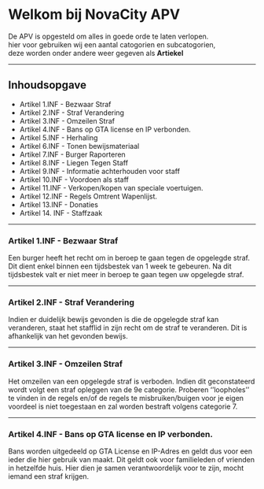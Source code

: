 <h1>Welkom bij NovaCity APV</h1>
<p>
    De APV is opgesteld om alles in goede orde te laten verlopen.</br>
    hier voor gebruiken wij een aantal catogorien en subcatogorien,</br> 
    deze worden onder andere weer gegeven als <b>Artiekel</b>
</p>
<hr>
<h2>Inhoudsopgave</h2>
<ul>
    <li>Artikel 1.INF - Bezwaar Straf</li>
    <li>Artikel 2.INF - Straf Verandering</li>
    <li>Artikel 3.INF - Omzeilen Straf</li>
    <li>Artikel 4.INF - Bans op GTA license en IP verbonden.</li>
    <li>Artikel 5.INF - Herhaling</li>
    <li>Artikel 6.INF - Tonen bewijsmateriaal</li>
    <li>Artikel 7.INF - Burger Raporteren</li>
    <li>Artikel 8.INF - Liegen Tegen Staff</li>
    <li>Artikel 9.INF - Informatie achterhouden voor staff</li>
    <li>Artikel 10.INF - Voordoen als staff</li>
    <li>Artikel 11.INF - Verkopen/kopen van speciale voertuigen.</li>
    <li>Artikel 12.INF - Regels Omtrent Wapenlijst.</li>
    <li>Artikel 13.INF - Donaties</li>
    <li>Artikel 14. INF - Staffzaak</li>
</ul>
<hr>
<section>
<h3>Artikel 1.INF - Bezwaar Straf</h3>
<p>Een burger heeft het recht om in beroep te gaan tegen de opgelegde straf. Dit dient enkel binnen een tijdsbestek van 1 week te gebeuren. Na dit tijdsbestek valt er niet meer in beroep te gaan tegen uw opgelegde straf.</p>
<section>
<hr>
<section>
<h3>Artikel 2.INF - Straf Verandering</h3>
<p>Indien er duidelijk bewijs gevonden is die de opgelegde straf kan veranderen, staat het stafflid in zijn recht om de straf te veranderen. Dit is afhankelijk van het gevonden bewijs.</p>
<section>

<hr>
<section>
<h3>Artikel 3.INF - Omzeilen Straf</h3>
<p>Het omzeilen van een opgelegde straf is verboden. Indien dit geconstateerd wordt volgt een straf opleggen van de 9e categorie. Proberen ‘’loopholes’’ te vinden in de regels en/of de regels te misbruiken/buigen voor je eigen voordeel is niet toegestaan en zal worden bestraft volgens categorie 7.</p>
<section>

<hr>
<section>
<h3>Artikel 4.INF - Bans op GTA license en IP verbonden.</h3>
<p>Bans worden uitgedeeld op GTA License en IP-Adres en geldt dus voor een ieder die hier gebruik van maakt. Dit geldt ook voor familieleden of vrienden in hetzelfde huis. Hier dien je samen verantwoordelijk voor te zijn, mocht iemand een straf krijgen.</p>
<section>
